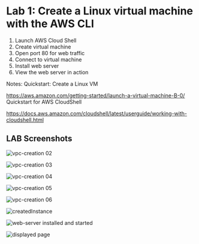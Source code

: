 # Lab 1: Create a Linux virtual machine with the AWS CLI


1. Launch AWS Cloud Shell
2. Create virtual machine
3. Open port 80 for web traffic
4. Connect to virtual machine
5. Install web server
6. View the web server in action



Notes:
Quickstart: Create a Linux VM

https://aws.amazon.com/getting-started/launch-a-virtual-machine-B-0/
Quickstart for AWS CloudShell

https://docs.aws.amazon.com/cloudshell/latest/userguide/working-with-cloudshell.html









## LAB Screenshots


![vpc-creation 02](https://user-images.githubusercontent.com/105374941/186920027-28502027-71db-4c48-9c37-c6467689abe2.png)


![vpc-creation 03](https://user-images.githubusercontent.com/105374941/186920088-4a4ae6b3-f811-4cab-a552-13833dcbed91.png)


![vpc-creation 04](https://user-images.githubusercontent.com/105374941/186920314-57dc4b8a-5aeb-4e79-9937-1bc41539aa5c.png)


![vpc-creation 05](https://user-images.githubusercontent.com/105374941/186920383-1bbe90ae-3c74-4c7f-9c68-22ee1b74d780.png)


![vpc-creation 06](https://user-images.githubusercontent.com/105374941/186920404-e55634ee-45ce-487d-aeeb-7f263fc626b4.png)


![createdInstance](https://user-images.githubusercontent.com/105374941/186920442-c7f6b535-eb3a-4aae-ad40-3ccc6a3cc0e9.png)


![web-server installed and started](https://user-images.githubusercontent.com/105374941/186920485-02056f91-7879-482a-9d98-02f27c7dc641.png)


![displayed page](https://user-images.githubusercontent.com/105374941/186920502-ea348258-fcf4-4c83-aad4-42de32d88ac0.png)
